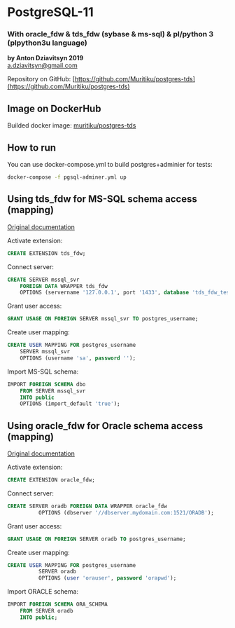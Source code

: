 # PostgreSQL-11
### With oracle_fdw & tds_fdw (sybase & ms-sql) & pl/python 3 (plpython3u language)
**by Anton Dziavitsyn 2019**  
[a.dziavitsyn@gmail.com](mailto:a.dziavitsyn@gmail.com)
  
Repository on GitHub: [https://github.com/Muritiku/postgres-tds](https://github.com/Muritiku/postgres-tds)  
  
## Image on DockerHub
Builded docker image: [muritiku/postgres-tds](https://hub.docker.com/r/muritiku/postgres-tds)
  
## How to run
You can use docker-compose.yml to build postgres+adminier for tests:
```bash
docker-compose -f pgsql-adminer.yml up
```  
  
## Using tds_fdw for MS-SQL schema access (mapping)
[Original documentation](https://github.com/tds-fdw/tds_fdw "tds_fdw GitHub repository")  
  
Activate extension:
```SQL
CREATE EXTENSION tds_fdw;
```
Connect server:
```SQL
CREATE SERVER mssql_svr
	FOREIGN DATA WRAPPER tds_fdw
	OPTIONS (servername '127.0.0.1', port '1433', database 'tds_fdw_test', tds_version '7.1');
```
Grant user access:
```SQL
GRANT USAGE ON FOREIGN SERVER mssql_svr TO postgres_username;
```
Create user mapping:
```SQL
CREATE USER MAPPING FOR postgres_username
	SERVER mssql_svr 
	OPTIONS (username 'sa', password '');
```
Import MS-SQL schema:
```SQL
IMPORT FOREIGN SCHEMA dbo
	FROM SERVER mssql_svr
	INTO public
	OPTIONS (import_default 'true');
```
  
## Using oracle_fdw for Oracle schema access (mapping)
[Original documentation](https://github.com/laurenz/oracle_fdw "oracle_fdw GitHub repository")  
  
Activate extension:
```SQL
CREATE EXTENSION oracle_fdw;
```
Connect server:
```SQL
CREATE SERVER oradb FOREIGN DATA WRAPPER oracle_fdw
          OPTIONS (dbserver '//dbserver.mydomain.com:1521/ORADB');
```
Grant user access:
```SQL
GRANT USAGE ON FOREIGN SERVER oradb TO postgres_username;
```
Create user mapping:
```SQL
CREATE USER MAPPING FOR postgres_username
          SERVER oradb
          OPTIONS (user 'orauser', password 'orapwd');
```
Import ORACLE schema:
```SQL
IMPORT FOREIGN SCHEMA ORA_SCHEMA
	FROM SERVER oradb
	INTO public;
```
